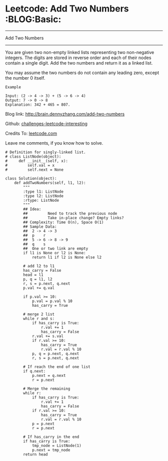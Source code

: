 # Leetcode: Add Two Numbers     :BLOG:Basic:


---

Add Two Numbers  

---

You are given two non-empty linked lists representing two non-negative integers. The digits are stored in reverse order and each of their nodes contain a single digit. Add the two numbers and return it as a linked list.  

You may assume the two numbers do not contain any leading zero, except the number 0 itself.  

    Example
    
    Input: (2 -> 4 -> 3) + (5 -> 6 -> 4)
    Output: 7 -> 0 -> 8
    Explanation: 342 + 465 = 807.

Blog link: <http://brain.dennyzhang.com/add-two-numbers>  

Github: [challenges-leetcode-interesting](https://github.com/DennyZhang/challenges-leetcode-interesting/tree/master/add-two-numbers)  

Credits To: [leetcode.com](https://leetcode.com/problems/add-two-numbers/description)  

Leave me comments, if you know how to solve.  

    # Definition for singly-linked list.
    # class ListNode(object):
    #     def __init__(self, x):
    #         self.val = x
    #         self.next = None
    
    class Solution(object):
        def addTwoNumbers(self, l1, l2):
            """
            :type l1: ListNode
            :type l2: ListNode
            :rtype: ListNode
            """
            ## Idea:
            ##         Need to track the previous node
            ##         Take in-place change? Empty links?
            ## Complexity: Time O(n), Space O(1)
            ## Sample Data:
            ##  2 -> 4 -> 3
            ##  p    r
            ##  5 -> 6 -> 8 -> 9
            ##  q    s
            ##  One or two link are empty
            if l1 is None or l2 is None:
                return l1 if l2 is None else l2
    
            # add l2 to l1
            has_carry = False
            head = l1
            p, q = l1, l2
            r, s = p.next, q.next
            p.val += q.val
    
            if p.val >= 10:
                p.val = p.val % 10
                has_carry = True
    
            # merge 2 list
            while r and s:
                if has_carry is True:
                    r.val += 1
                    has_carry = False
                r.val += s.val
                if r.val >= 10:
                    has_carry = True
                    r.val = r.val % 10
                p, q = p.next, q.next
                r, s = p.next, q.next
    
            # If reach the end of one list
            if q.next:
                p.next = q.next
                r = p.next
    
            # Merge the remaining
            while r:
                if has_carry is True:
                    r.val += 1
                    has_carry = False
                if r.val >= 10:
                    has_carry = True
                    r.val = r.val % 10
                p = p.next
                r = p.next
    
            # If has_carry in the end
            if has_carry is True:
                tmp_node = ListNode(1)
                p.next = tmp_node
            return head